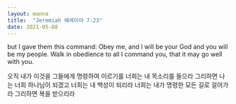```yaml
---
layout: manna
title:  "Jeremiah 예레미야 7:23"
date: 2021-05-08
---
```

but I gave them this command: Obey me, and I will be your God and you will be my people. Walk in obedience to all I command you, that it may go well with you.

오직 내가 이것을 그들에게 명령하여 이르기를 너희는 내 목소리를 들으라 그리하면 나는 너희 하나님이 되겠고 너희는 내 백성이 되리라 너희는 내가 명령한 모든 길로 걸어가라 그리하면 복을 받으리라
